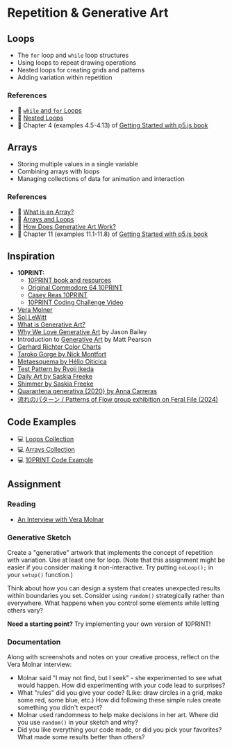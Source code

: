 # Repetition & Generative Art

## Loops

- The `for` loop and `while` loop structures
- Using loops to repeat drawing operations
- Nested loops for creating grids and patterns
- Adding variation within repetition

### References

- 🎥 [`while` and `for` Loops](https://thecodingtrain.com/tracks/code-programming-with-p5-js/code/4-loops/1-while-for)
- 🎥 [Nested Loops](https://thecodingtrain.com/tracks/code-programming-with-p5-js/code/4-loops/2-nested)
- 📖 Chapter 4 (examples 4.5-4.13) of [Getting Started with p5.js book](https://ebookcentral.proquest.com/lib/nyulibrary-ebooks/detail.action?docID=4333728)

## Arrays

- Storing multiple values in a single variable
- Combining arrays with loops
- Managing collections of data for animation and interaction

### References

- 🎥 [What is an Array?](https://thecodingtrain.com/tracks/code-programming-with-p5-js/code/7-arrays/1-arrays)
- 🎥 [Arrays and Loops](https://thecodingtrain.com/tracks/code-programming-with-p5-js/code/7-arrays/2-arrays-loops)
- 📖 [How Does Generative Art Work?](https://aestheticdata.eu/tag/variables-and-loops/)
- 📖 Chapter 11 (examples 11.1-11.8) of [Getting Started with p5.js book](https://ebookcentral.proquest.com/lib/nyulibrary-ebooks/detail.action?docID=4333728)

## Inspiration

- **10PRINT:**
  - [10PRINT book and resources](https://10print.org/)
  - [Original Commodore 64 10PRINT](https://www.youtube.com/watch?v=m9joBLOZVEo)
  - [Casey Reas 10PRINT](https://reas.com/yesno_s2/)
  - [10PRINT Coding Challenge Video](https://thecodingtrain.com/challenges/76-10Print)
- [Vera Molner](https://www.artsy.net/article/artsy-editorial-vera-molnar-mother-computer-art-pioneered-future-abstraction)
- [Sol LeWitt](https://massmoca.org/sol-lewitt/)
- [What is Generative Art?](https://avantarte.com/insights/guides/what-is-generative-art)
- [Why We Love Generative Art](https://www.artnome.com/news/2018/8/8/why-love-generative-art) by Jason Bailey
- Introduction to [Generative Art](https://manning-content.s3.amazonaws.com/download/c/85bbb4d-ee4f-46d2-9bc1-03b6f23b231f/GenArt-Sample-Intro.pdf) by Matt Pearson
- [Gerhard Richter Color Charts](https://www.gerhard-richter.com/en/art/paintings/abstracts/colour-charts-12)
- [Taroko Gorge by Nick Montfort](http://nickm.com/taroko_gorge/)
- [Metaesquema by Hélio Oiticica](https://github.com/itpresidents/icm-help-sessions-2020/blob/master/session-04/session-04-example.md)
- [Test Pattern by Ryoji Ikeda](https://www.ryojiikeda.com/project/testpattern/)
- [Daily Art by Saskia Freeke](https://sasj.nl/portfolio/daily/)
- [Shimmer by Saskia Freeke](https://sasj.nl/portfolio/daily/)
- [Quarantena generativa {2020} by Anna Carreras](https://www.annacarreras.com/quarantena-generativa/)
- [流れのパターン / Patterns of Flow group exhibition on Feral File (2024)](https://feralfile.com/exhibitions/liu-renopatan-patterns-of-flow-nhk)

## Code Examples

- 💻 [Loops Collection](https://editor.p5js.org/ima-cc/collections/MMCaO5hB0)
- 💻 [Arrays Collection](https://editor.p5js.org/ima-cc/collections/neIGVmfOf)
- 💻 [10PRINT Code Example](https://editor.p5js.org/codingtrain/sketches/qtunbzeNb)

## Assignment

### Reading

- [An Interview with Vera Molnar](https://www.rightclicksave.com/article/an-interview-with-vera-molnar)

### Generative Sketch

Create a "generative" artwork that implements the concept of repetition with variation. Use at least one for loop. (Note that this assignment might be easier if you consider making it non-interactive. Try putting `noLoop();` in your `setup()` function.)

Think about how you can design a system that creates unexpected results within boundaries you set. Consider using `random()` strategically rather than everywhere. What happens when you control some elements while letting others vary?

**Need a starting point?** Try implementing your own version of 10PRINT!

### Documentation

Along with screenshots and notes on your creative process, reflect on the Vera Molnar interview:

- Molnar said "I may not find, but I seek" - she experimented to see what would happen. How did experimenting with your code lead to surprises?
- What "rules" did you give your code? (Like: draw circles in a grid, make some red, some blue, etc.) How did following these simple rules create something you didn't expect?
- Molnar used randomness to help make decisions in her art. Where did you use `random()` in your sketch and why?
- Did you like everything your code made, or did you pick your favorites? What made some results better than others?
